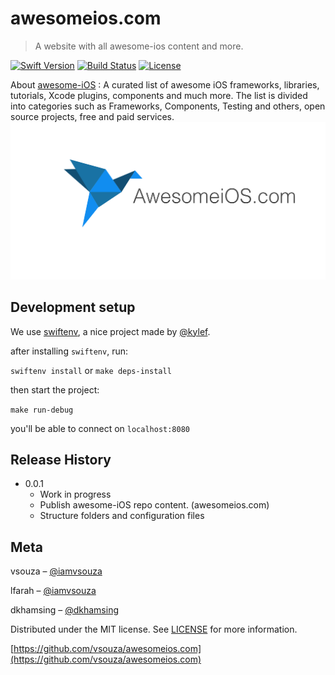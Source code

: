 # awesomeios.com
> A website with all awesome-ios content and more.

[![Swift Version][swift-image]][swift-url]
[![Build Status][travis-image]][travis-url]
[![License][license-image]][license-url]


About [awesome-iOS](http://github.com/vsouza/awesome-ios) : A curated list of awesome iOS frameworks, libraries, tutorials, Xcode plugins, components and much more. The list is divided into categories such as Frameworks, Components, Testing and others, open source projects, free and paid services.
![](header.png)


## Development setup


We use [swiftenv](https://github.com/kylef/swiftenv), a nice project made by [@kylef](https://github.com/kylef).

after installing `swiftenv`, run:

`swiftenv install` or `make deps-install`


then start the project:

`make run-debug`

you'll be able to connect on `localhost:8080`

## Release History

* 0.0.1
    * Work in progress
    * Publish awesome-iOS repo content. (awesomeios.com)
	* Structure folders and configuration files

## Meta

vsouza – [@iamvsouza](https://twitter.com/iamvsouza)

lfarah – [@iamvsouza](https://twitter.com/lfarah)

dkhamsing  – [@dkhamsing](https://twitter.com/dkhamsing)

Distributed under the MIT license. See [LICENSE](https://github.com/vsouza/awesomeios.com/blob/master/LICENSE) for more information.

[https://github.com/vsouza/awesomeios.com](https://github.com/vsouza/awesomeios.com)

[swift-image]: https://img.shields.io/badge/swift-2.2-orange.svg?style=flat-square
[swift-url]: https://swift.org
[license-image]: https://img.shields.io/badge/License-MIT-blue.svg?style=flat-square
[license-url]: https://github.com/vsouza/awesomeios.com/blob/master/LICENSE
[travis-image]: https://img.shields.io/travis/vsouza/awesomeios.com/master.svg?style=flat-square
[travis-url]: https://travis-ci.org/vsouza/awesomeios.com
